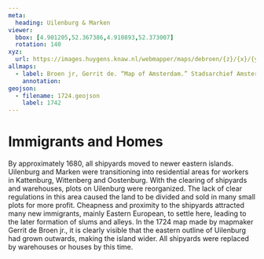 ```yaml
---
meta:
  heading: Uilenburg & Marken
viewer:
  bbox: [4.901205,52.367386,4.910893,52.373007]
  rotation: 140
xyz:
  url: https://images.huygens.knaw.nl/webmapper/maps/debroen/{z}/{x}/{y}.png
allmaps:
  - label: Broen jr, Gerrit de. “Map of Amsterdam.” Stadsarchief Amsterdam. Scale 1:5,500. Originally published by Gerrit de Broen Sr, 1724. Orientation south-southwest above. 
    annotation: 
geojson:
  - filename: 1724.geojson
    label: 1742
---
```

# Immigrants and Homes 
By approximately 1680, all shipyards moved to newer eastern islands. Uilenburg and Marken were transitioning into residential areas for workers in Kattenburg, Wittenberg and Oostenburg. With the clearing of shipyards and warehouses, plots on Uilenburg were reorganized. The lack of clear regulations in this area caused the land to be divided and sold in many small plots for more profit. Cheapness and proximity to the shipyards attracted many new immigrants, mainly Eastern European, to settle here, leading to the later formation of slums and alleys. In the 1724 map made by mapmaker Gerrit de Broen jr., it is clearly visible that the eastern outline of Uilenburg had grown outwards, making the island wider. All shipyards were replaced by warehouses or houses by this time.
